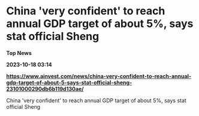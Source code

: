 # China 'very confident' to reach annual GDP target of about 5%, says stat official Sheng
**Top News**

**2023-10-18 03:14**

**https://www.ainvest.com/news/china-very-confident-to-reach-annual-gdp-target-of-about-5-says-stat-official-sheng-23101000290db6b119d130ae/**

China 'very confident' to reach annual GDP target of about 5%, says stat official Sheng